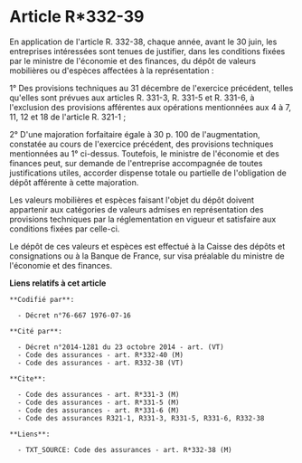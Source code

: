 # Article R*332-39

En application de l'article R. 332-38, chaque année, avant le 30 juin, les entreprises intéressées sont tenues de justifier,
dans les conditions fixées par le ministre de l'économie et des finances, du dépôt de valeurs mobilières ou d'espèces
affectées à la représentation :

1° Des provisions techniques au 31 décembre de l'exercice précédent, telles qu'elles sont prévues aux articles R. 331-3, R.
331-5 et R. 331-6, à l'exclusion des provisions afférentes aux opérations mentionnées aux 4 à 7, 11, 12 et 18 de l'article R.
321-1 ;

2° D'une majoration forfaitaire égale à 30 p. 100 de l'augmentation, constatée au cours de l'exercice précédent, des
provisions techniques mentionnées au 1° ci-dessus. Toutefois, le ministre de l'économie et des finances peut, sur demande de
l'entreprise accompagnée de toutes justifications utiles, accorder dispense totale ou partielle de l'obligation de dépôt
afférente à cette majoration.

Les valeurs mobilières et espèces faisant l'objet du dépôt doivent appartenir aux catégories de valeurs admises en
représentation des provisions techniques par la réglementation en vigueur et satisfaire aux conditions fixées par celle-ci.

Le dépôt de ces valeurs et espèces est effectué à la Caisse des dépôts et consignations ou à la Banque de France, sur visa
préalable du ministre de l'économie et des finances.

**Liens relatifs à cet article**

	**Codifié par**:

	  - Décret n°76-667 1976-07-16

	**Cité par**:

	  - Décret n°2014-1281 du 23 octobre 2014 - art. (VT)
	  - Code des assurances - art. R*332-40 (M)
	  - Code des assurances - art. R332-38 (VT)

	**Cite**:

	  - Code des assurances - art. R*331-3 (M)
	  - Code des assurances - art. R*331-5 (M)
	  - Code des assurances - art. R*331-6 (M)
	  - Code des assurances R321-1, R331-3, R331-5, R331-6, R332-38

	**Liens**:

	  - TXT_SOURCE: Code des assurances - art. R*332-38 (M)
